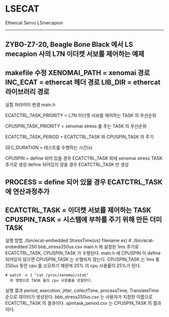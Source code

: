 # LSECAT
Ethercat Servo LSmecapion

--------------------------------------------------------------------------------------------
ZYBO-Z7-20, Beagle Bone Black 에서 LS mecapion 사의 L7N 이더캣 서보를 제어하는 예제
--------------------------------------------------------------------------------------------
makefile 수정
XENOMAI_PATH = xenomai 경로
INC_ECAT     = ethercat 헤더 경로
LIB_DIR      = ethercat 라이브러리 경로
--------------------------------------------------------------------------------------------
실험 파라미터 변경
main.h

ECATCTRL_TASK_PRIORITY	= L7N 이더캣 서보를 제어하는 TASK 의 우선순위

CPUSPIN_TASK_PRIORITY	  = xenomai stress 를 주는 TASK 의 우선순위

ECATCTRL_TASK_PERIOD    = ECATCTRL_TASK 와 CPUSPIN_TASK 의 주기

SEC_DURATION            = 테스트를 수행하는 시간(s) 

CPUSPIN                 = define 되어 있을 경우 ECATCTRL_TASK 외에 xenomai stress TASK 추가로 생성 
                          define 되어있지 않을 경우 ECATCTRL_TASK 만 생성

PROCESS                 = define 되어 있을 경우 ECATCTRL_TASK 에 연산과정추가 
--------------------------------------------------------------------------------------------
ECATCTRL_TASK = 이더캣 서보를 제어하는 TASK
CPUSPIN_TASK  = 시스템에 부하를 주기 위해 만든 더미 TASK
--------------------------------------------------------------------------------------------

실행 방법
./bin/ecat-embedded StressTime(us) filename
ex) # ./bin/ecat-embedded 250 bbb_stress250us.csv
      main.h 에 설정된 1ms 주기로 ECATCTRL_TASK, CPUSPIN_TASK 가 수행된다.
      main.h 에 CPUSPIN 이 define 되어있지 않으면 CPUSPIN_TASK 는 수행되지 않는다.
      CPUSPIN_TASK 는 1ms 중 250us 동안 cpu 를 소모하기 때문에 25% 의 cpu 사용률이 25%가 된다.
    
    # watch -n 1 "cat /proc/xenomai/stat" 
      위 명령으로 TASK 들의 cpu 사용률을 관찰한다.
    
실행 결과
    period, execution, jitter, collectTime, processTime, TranslateTime 순으로 데이터가 생성된다.
    bbb_stress250us.csv 는 사용자가 지정한 이름으로 ECATCTRL_TASK 의 결과이다.
    spintask_period.csv 는 CPUSPIN_TASK 의 결과이다.

    
 
    
    
    
